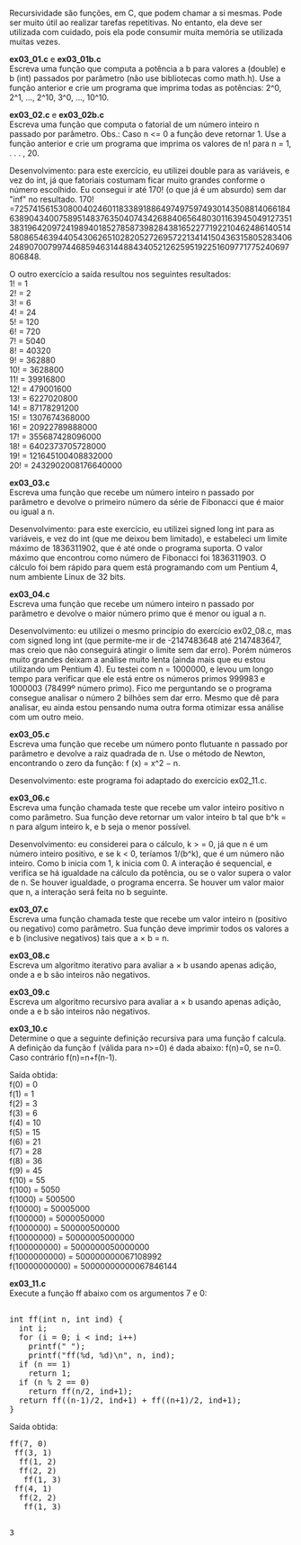 Recursividade são funções, em C, que podem chamar a si mesmas. Pode ser muito útil ao realizar tarefas repetitivas. No entanto, ela deve ser utilizada com cuidado, pois ela pode consumir muita memória se utilizada muitas vezes.

<p><b>ex03_01.c</b> e <b>ex03_01b.c</b><br>
Escreva uma função que computa a potência a b para valores a (double) e b (int) passados por parâmetro (não use bibliotecas como math.h). Use a função anterior e crie um programa que imprima todas as potências: 2^0, 2^1, ..., 2^10, 3^0, ..., 10^10.
  
<p><b>ex03_02.c</b> e <b>ex03_02b.c</b><br>    
Escreva uma função que computa o fatorial de um número inteiro n passado por parâmetro. Obs.: Caso n <= 0 a função deve retornar 1. Use a função anterior e crie um programa que imprima os valores de n! para n = 1, . . . , 20.
<p>
Desenvolvimento: para este exercício, eu utilizei double para as variáveis, e vez do int, já que fatoriais costumam ficar muito grandes conforme o número escolhido. Eu consegui ir até 170! (o que já é um absurdo) sem dar "inf" no resultado. 170! =7257415615308004024601183389188649749759749301435088140661846389043400758951483763504074342688406564803011639450491273513831964209724198940185278587398284381652277192210462486140514580865463944054306265102820527269572213414150436315805283406248907007997446859463144884340521262595192251609771775240697806848.
<p>O outro exercício a saída resultou nos seguintes resultados:<br>
 1! = 1<br>
 2! = 2<br>
 3! = 6<br>
 4! = 24<br>
 5! = 120<br>
 6! = 720<br>
 7! = 5040<br>
 8! = 40320<br>
 9! = 362880<br>
 10! = 3628800<br>
 11! = 39916800<br>
 12! = 479001600<br>
 13! = 6227020800<br>
 14! = 87178291200<br>
 15! = 1307674368000<br>
 16! = 20922789888000<br>
 17! = 355687428096000<br>
 18! = 6402373705728000<br>
 19! = 121645100408832000<br>
 20! = 2432902008176640000
                                                                                                        
<p><b>ex03_03.c</b><br>
Escreva uma função que recebe um número inteiro n passado por parâmetro e devolve o primeiro número da série de Fibonacci que é maior ou igual a n. 
<p>
Desenvolvimento: para este exercício, eu utilizei signed long int para as variáveis, e vez do int (que me deixou bem limitado), e estabeleci um limite máximo de 1836311902, que é até onde o programa suporta. O valor máximo que encontrou como número de Fibonacci foi 1836311903. O cálculo foi bem rápido para quem está programando com um Pentium 4, num ambiente Linux de 32 bits.
  
<p><b>ex03_04.c</b><br>
Escreva uma função que recebe um número inteiro n passado por parâmetro e devolve o maior número primo que é menor ou igual a n. 
<p>
Desenvolvimento: eu utilizei o mesmo princípio do exercício ex02_08.c, mas com signed long int (que permite-me ir de -2147483648 até 2147483647, mas creio que não conseguirá atingir o limite sem dar erro). Porém números muito grandes deixam a análise muito lenta (ainda mais que eu estou utilizando um Pentium 4). Eu testei com n = 1000000, e levou um longo tempo para verificar que ele está entre os números primos 999983 e 1000003 (78499º número primo). Fico me perguntando se o programa consegue analisar o número 2 bilhões sem dar erro. Mesmo que dê para analisar, eu ainda estou pensando numa outra forma otimizar essa análise com um outro meio.

<p><b>ex03_05.c</b><br>
Escreva uma função que recebe um número ponto flutuante n passado por parâmetro e devolve a raiz quadrada de n. Use o método de Newton, encontrando o zero da função: f (x) = x^2 − n.
<p>
Desenvolvimento: este programa foi adaptado do exercício ex02_11.c.

<p><b>ex03_06.c</b><br>
Escreva uma função chamada teste que recebe um valor inteiro positivo n como parâmetro. Sua função deve retornar um valor inteiro b tal que b^k = n para algum inteiro k, e b seja o menor possível.
<p>
Desenvolvimento: eu considerei para o cálculo, k > = 0, já que n é um número inteiro positivo, e se k < 0, teríamos 1/(b^k), que é um número não inteiro. Como b inicia com 1, k inicia com 0. A interação é sequencial, e verifica se há igualdade na cálculo da potência, ou se o valor supera o valor de n. Se houver igualdade, o programa encerra. Se houver um valor maior que n, a interação será feita no b seguinte.
                                                                                                          
<p><b>ex03_07.c</b><br>                                                                                                       Escreva uma função chamada teste que recebe um valor inteiro n (positivo ou negativo) como parâmetro. Sua função deve imprimir
todos os valores a e b (inclusive negativos) tais que a × b = n.

<p><b>ex03_08.c</b><br>                                                                                                       
Escreva um algoritmo iterativo para avaliar a × b usando apenas adição, onde a e b são inteiros não negativos.
  
<p><b>ex03_09.c</b><br>                                                                                                       Escreva um algoritmo recursivo para avaliar a × b usando apenas adição, onde a e b são inteiros não negativos. 

<p><b>ex03_10.c</b><br>
Determine o que a seguinte definição recursiva para uma função f calcula. A definição da função f (válida para n>=0) é dada abaixo:  f(n)=0, se n=0. Caso contrário f(n)=n+f(n-1).
<p>
Saída obtida:<br>
f(0) = 0<br>
f(1) = 1<br>
f(2) = 3<br>
f(3) = 6<br>
f(4) = 10<br>
f(5) = 15<br>
f(6) = 21<br>
f(7) = 28<br>
f(8) = 36<br>
f(9) = 45<br>
f(10) = 55<br>
f(100) = 5050<br>
f(1000) = 500500<br>
f(10000) = 50005000<br>
f(100000) = 5000050000<br>
f(1000000) = 500000500000<br>  
f(10000000) = 50000005000000<br>    
f(100000000) = 5000000050000000<br>  
f(1000000000) = 500000000067108992<br>
f(10000000000) = 50000000000067846144  

<p><b>ex03_11.c</b><br>  
Execute a função ff abaixo com os argumentos 7 e 0:
<pre>  
int ff(int n, int ind) {
  int i;
  for (i = 0; i < ind; i++)
    printf(" ");
    printf("ff(%d, %d)\n", n, ind);
  if (n == 1)
    return 1;
  if (n % 2 == 0)
    return ff(n/2, ind+1);
  return ff((n-1)/2, ind+1) + ff((n+1)/2, ind+1);
}  
</pre>
<p>Saída obtida:  
<pre>
ff(7, 0)
 ff(3, 1)
  ff(1, 2)
  ff(2, 2)
   ff(1, 3)
 ff(4, 1)
  ff(2, 2)
   ff(1, 3)

 3                       
</pre>
